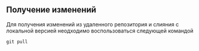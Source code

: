 ## Получение изменений 

Для получения изменений из удаленного репозитория и слияния с локальной версией неодходимо воспользоваться следующей командой

```
git pull
```

